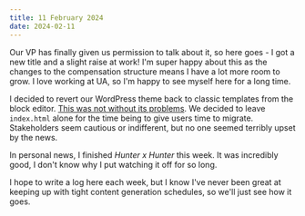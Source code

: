 ```yaml
---
title: 11 February 2024
date: 2024-02-11
---
```


Our VP has finally given us permission to talk about it, so here goes - I got a new title and a slight raise at work! I'm super happy about this as the changes to the compensation structure means I have a lot more room to grow. I love working at UA, so I'm happy to see myself here for a long time.

I decided to revert our WordPress theme back to classic templates from the block editor. [This was not without its problems](https://github.com/WordPress/gutenberg/issues/58898). We decided to leave `index.html` alone for the time being to give users time to migrate. Stakeholders seem cautious or indifferent, but no one seemed terribly upset by the news.

In personal news, I finished *Hunter x Hunter* this week. It was incredibly good, I don't know why I put watching it off for so long.

I hope to write a log here each week, but I know I've never been great at keeping up with tight content generation schedules, so we'll just see how it goes.
